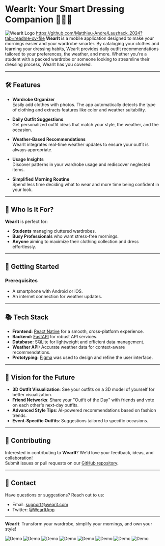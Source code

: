 # WearIt: Your Smart Dressing Companion 👗👕🎽

![WearIt Logo](https://github.com/Matthieu-Andre/Lauzhack_2024/blob/main/assets/logo.png?raw=true "WearIt Logo")
https://github.com/Matthieu-Andre/Lauzhack_2024?tab=readme-ov-file
**WearIt** is a mobile application designed to make your mornings easier and your wardrobe smarter. By cataloging your clothes and learning your dressing habits, WearIt provides daily outfit recommendations tailored to your preferences, the weather, and more. Whether you're a student with a packed wardrobe or someone looking to streamline their dressing process, WearIt has you covered.

---

## 🛠 Features
- **Wardrobe Organizer**  
  Easily add clothes with photos. The app automatically detects the type of clothing and extracts features like color and weather suitability.  

- **Daily Outfit Suggestions**  
  Get personalized outfit ideas that match your style, the weather, and the occasion.

- **Weather-Based Recommendations**  
  WearIt integrates real-time weather updates to ensure your outfit is always appropriate.

- **Usage Insights**  
  Discover patterns in your wardrobe usage and rediscover neglected items.

- **Simplified Morning Routine**  
  Spend less time deciding what to wear and more time being confident in your look.

---

## 🎯 Who Is It For?
**WearIt** is perfect for:  
- **Students** managing cluttered wardrobes.  
- **Busy Professionals** who want stress-free mornings.  
- **Anyone** aiming to maximize their clothing collection and dress effortlessly.

---

## 🚀 Getting Started

### Prerequisites
- A smartphone with Android or iOS.
- An internet connection for weather updates.

---

## 📚 Tech Stack
- **Frontend:** [React Native](https://reactnative.dev/) for a smooth, cross-platform experience.  
- **Backend:** [FastAPI](https://fastapi.tiangolo.com/) for robust API services.  
- **Database:** SQLite for lightweight and efficient data management.  
- **Weather API:** Accurate weather data for context-aware recommendations.  
- **Prototyping:** [Figma](https://www.figma.com/) was used to design and refine the user interface.

---

## 🌟 Vision for the Future
- **3D Outfit Visualization**: See your outfits on a 3D model of yourself for better visualization.  
- **Friend Networks**: Share your "Outfit of the Day" with friends and vote on each other's next-day outfits.  
- **Advanced Style Tips**: AI-powered recommendations based on fashion trends.  
- **Event-Specific Outfits**: Suggestions tailored to specific occasions.  

---

## 💌 Contributing
Interested in contributing to **WearIt**? We'd love your feedback, ideas, and collaboration!  
Submit issues or pull requests on our [GitHub repository](#).

---

## 🤝 Contact
Have questions or suggestions? Reach out to us:  
- Email: [support@wearit.com](mailto:support@wearit.com)  
- Twitter: [@WearItApp](https://twitter.com/WearItApp)  

---

**WearIt**: Transform your wardrobe, simplify your mornings, and own your style!  



![Demo](https://github.com/Matthieu-Andre/Lauzhack_2024/blob/main/assets/s1.png?raw=true)
![Demo](https://github.com/Matthieu-Andre/Lauzhack_2024/blob/main/assets/s2.png?raw=true)
![Demo](https://github.com/Matthieu-Andre/Lauzhack_2024/blob/main/assets/s3.png?raw=true)
![Demo](https://github.com/Matthieu-Andre/Lauzhack_2024/blob/main/assets/s4.png?raw=true)
![Demo](https://github.com/Matthieu-Andre/Lauzhack_2024/blob/main/assets/s5.png?raw=true)
![Demo](https://github.com/Matthieu-Andre/Lauzhack_2024/blob/main/assets/s6.png?raw=true)
![Demo](https://github.com/Matthieu-Andre/Lauzhack_2024/blob/main/assets/s7.png?raw=true)
![Demo](https://github.com/Matthieu-Andre/Lauzhack_2024/blob/main/assets/s8.png?raw=true)